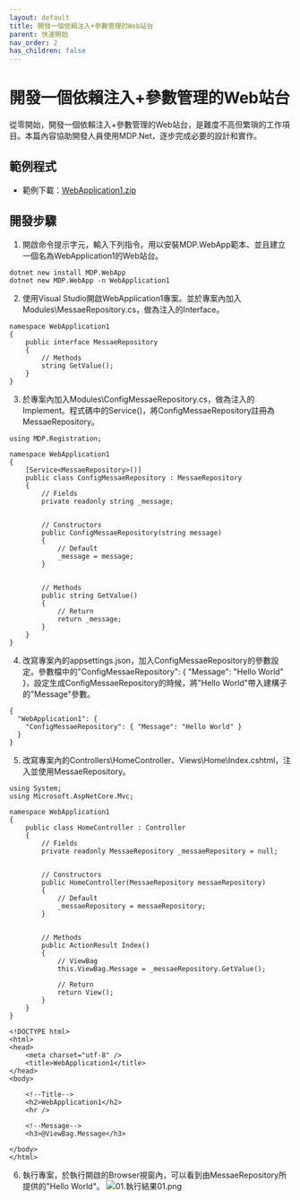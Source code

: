 ```yaml
---
layout: default
title: 開發一個依賴注入+參數管理的Web站台
parent: 快速開始
nav_order: 2
has_children: false
---
```


# 開發一個依賴注入+參數管理的Web站台

從零開始，開發一個依賴注入+參數管理的Web站台，是難度不高但繁瑣的工作項目。本篇內容協助開發人員使用MDP.Net，逐步完成必要的設計和實作。


## 範例程式

- 範例下載：[WebApplication1.zip](https://clark159.github.io/MDP.Net/快速開始/開發一個依賴注入+參數管理的Web站台/WebApplication1.zip)


## 開發步驟

1. 開啟命令提示字元，輸入下列指令。用以安裝MDP.WebApp範本、並且建立一個名為WebApplication1的Web站台。
```
dotnet new install MDP.WebApp
dotnet new MDP.WebApp -n WebApplication1
```

2. 使用Visual Studio開啟WebApplication1專案。並於專案內加入Modules\MessaeRepository.cs，做為注入的Interface。
```
namespace WebApplication1
{
    public interface MessaeRepository
    {
        // Methods
        string GetValue();
    }
}
```

3. 於專案內加入Modules\ConfigMessaeRepository.cs，做為注入的Implement。程式碼中的Service<MessaeRepository>()，將ConfigMessaeRepository註冊為MessaeRepository。
```
using MDP.Registration;

namespace WebApplication1
{
    [Service<MessaeRepository>()]
    public class ConfigMessaeRepository : MessaeRepository
    {
        // Fields
        private readonly string _message;


        // Constructors
        public ConfigMessaeRepository(string message)
        {
            // Default
            _message = message;
        }


        // Methods
        public string GetValue()
        {
            // Return
            return _message;
        }
    }
}
```

4. 改寫專案內的appsettings.json，加入ConfigMessaeRepository的參數設定。參數檔中的"ConfigMessaeRepository": { "Message": "Hello World" }，設定生成ConfigMessaeRepository的時候，將"Hello World"帶入建構子的"Message"參數。
```
{
  "WebApplication1": {
    "ConfigMessaeRepository": { "Message": "Hello World" }
  }
}
```

5. 改寫專案內的Controllers\HomeController、Views\Home\Index.cshtml，注入並使用MessaeRepository。
```
using System;
using Microsoft.AspNetCore.Mvc;

namespace WebApplication1
{
    public class HomeController : Controller
    {
        // Fields
        private readonly MessaeRepository _messaeRepository = null;


        // Constructors
        public HomeController(MessaeRepository messaeRepository)
        {
            // Default
            _messaeRepository = messaeRepository;
        }


        // Methods
        public ActionResult Index()
        {
            // ViewBag
            this.ViewBag.Message = _messaeRepository.GetValue();

            // Return
            return View();
        }
    }
}
```
```
<!DOCTYPE html>
<html>
<head>
    <meta charset="utf-8" />
    <title>WebApplication1</title>
</head>
<body>

    <!--Title-->
    <h2>WebApplication1</h2>
    <hr />

    <!--Message-->
    <h3>@ViewBag.Message</h3>

</body>
</html>
```

6. 執行專案，於執行開啟的Browser視窗內，可以看到由MessaeRepository所提供的"Hello World"。
![01.執行結果01.png](https://clark159.github.io/MDP.Net/快速開始/開發一個依賴注入+參數管理的Web站台/01.執行結果01.png)
